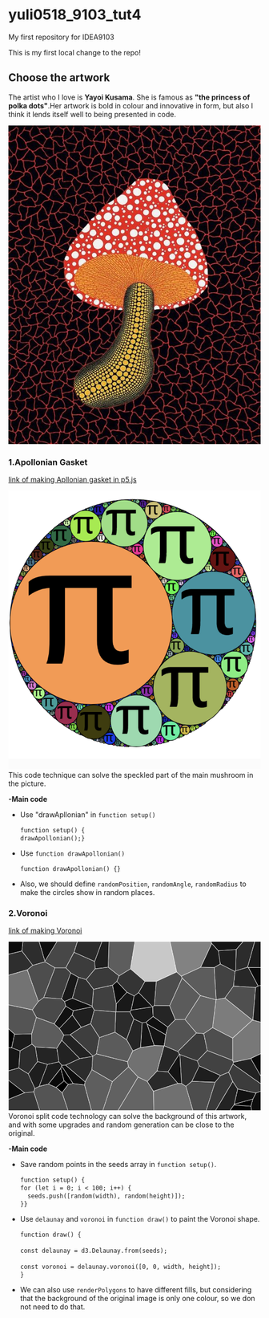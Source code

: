 # yuli0518_9103_tut4
My first repository for IDEA9103

This is my first local change to the repo!

## Choose the artwork
The artist who I love is **Yayoi Kusama**. She is famous as **"the princess of polka dots"**.Her artwork is bold in colour and innovative in form, but also I think it lends itself well to being presented in code.

![An image of the artwork](assets/YAYOI%20KUSAMA.jpg)

### 1.Apollonian Gasket

[link of making Apllonian gasket in p5.js](https://editor.p5js.org/jcponce/sketches/9yollBM7C)

![An image of the example](assets/Apollonian.png)
This code technique can solve the speckled part of the main mushroom in the picture.

**-Main code**

- Use "drawApllonian" in `function setup()` 
  
  ```
  function setup() {
  drawApollonian();}
  ```
- Use `function drawApollonian()`
  ```
  function drawApollonian() {}
  ```
- Also, we should define `randomPosition`, `randomAngle`, `randomRadius` to make the circles show in random places.


### 2.Voronoi
[link of making Voronoi](https://editor.p5js.org/MR-Addict/sketches/VthoYyYFm)

![An image of the example](assets/Voronoi.png)
Voronoi split code technology can solve the background of this artwork, and with some upgrades and random generation can be close to the original.

**-Main code**

- Save random points in the seeds array in `function setup()`.
  ```
  function setup() {
  for (let i = 0; i < 100; i++) {
    seeds.push([random(width), random(height)]);
  }}

  ```
- Use `delaunay` and `voronoi` in `function draw()` to paint the Voronoi shape.
  ```
  function draw() {

  const delaunay = d3.Delaunay.from(seeds);

  const voronoi = delaunay.voronoi([0, 0, width, height]);
  }

  ```
- We can also use `renderPolygons` to have different fills, but considering that the background of the original image is only one colour, so we don not need to do that.